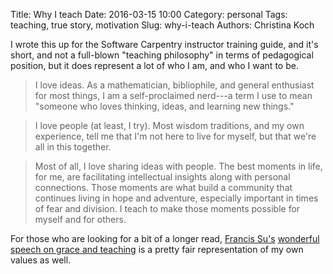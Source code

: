 Title: Why I teach
Date: 2016-03-15 10:00
Category: personal
Tags: teaching, true story, motivation
Slug: why-i-teach
Authors: Christina Koch

I wrote this up for the Software Carpentry instructor training guide, and it's short, and not a full-blown "teaching philosophy" in terms of pedagogical position, but it does represent a lot of who I am, and who I want to be.

> I love ideas. As a mathematician, bibliophile, and general enthusiast for most things, I am a self-proclaimed nerd---a term I use to mean "someone who loves thinking, ideas, and learning new things."

> I love people (at least, I try). Most wisdom traditions, and my own experience, tell me that I'm not here to live for myself, but that we're all in this together.

> Most of all, I love sharing ideas with people. The best moments in life, for me, are facilitating intellectual insights along with personal connections. Those moments are what build a community that continues living in hope and adventure, especially important in times of fear and division. I teach to make those moments possible for myself and for others.

For those who are looking for a bit of a longer read, 
[Francis Su's](https://www.math.hmc.edu/~su/) [wonderful speech on grace and teaching](http://mathyawp.blogspot.com/2013/01/the-lesson-of-grace-in-teaching.html) 
is a pretty fair representation of my own values as well.